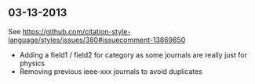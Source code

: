 ## 03-13-2013

See https://github.com/citation-style-language/styles/issues/380#issuecomment-13869850

- Adding a field1 / field2 for category as some journals are really just for physics
- Removing previous ieee-xxx journals to avoid duplicates

